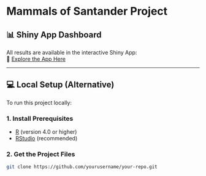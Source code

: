 # Mammals of Santander Project  

## 📊 Shiny App Dashboard  
All results are available in the interactive Shiny App:  
🔗 [Explore the App Here](https://oleon12.shinyapps.io/Project_2/)  

---

## 💻 Local Setup (Alternative)  
To run this project locally:

### 1. Install Prerequisites  
- [R](https://cran.r-project.org/) (version 4.0 or higher)  
- [RStudio](https://posit.co/download/rstudio-desktop/) (recommended)  

### 2. Get the Project Files  
```bash
git clone https://github.com/yourusername/your-repo.git

